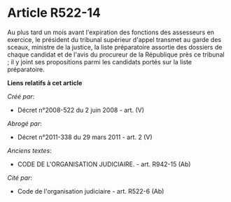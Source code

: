 # Article R522-14

Au plus tard un mois avant l'expiration des fonctions des assesseurs en exercice, le président du tribunal supérieur d'appel
transmet au garde des sceaux, ministre de la justice, la liste préparatoire assortie des dossiers de chaque candidat et de
l'avis du procureur de la République près ce tribunal ; il y joint ses propositions parmi les candidats portés sur la liste
préparatoire.

**Liens relatifs à cet article**

_Créé par_:

  - Décret n°2008-522 du 2 juin 2008 - art. (V)

_Abrogé par_:

  - Décret n°2011-338 du 29 mars 2011 - art. 2 (V)

_Anciens textes_:

  - CODE DE L'ORGANISATION JUDICIAIRE. - art. R942-15 (Ab)

_Cité par_:

  - Code de l'organisation judiciaire - art. R522-6 (Ab)
